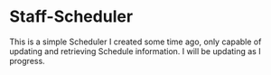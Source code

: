# Staff-Scheduler
This is a simple Scheduler I created some time ago,
only capable of updating and retrieving Schedule information.
I will be updating as I progress.
